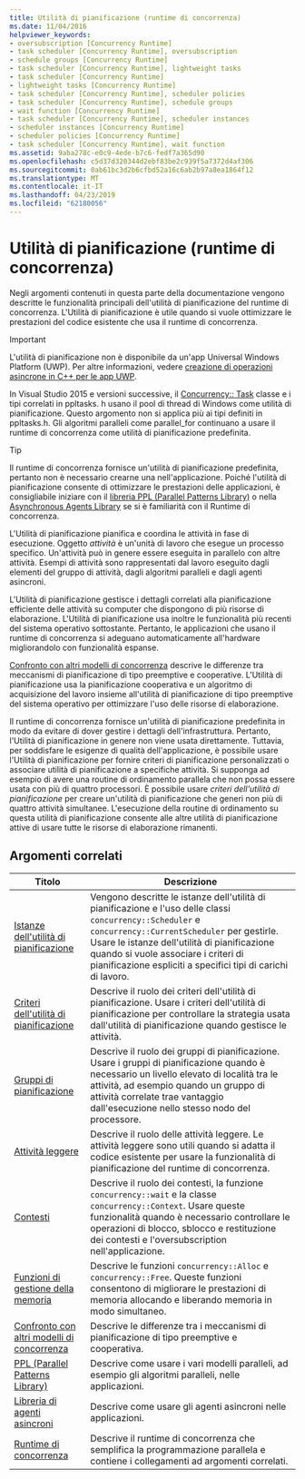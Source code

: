```yaml
---
title: Utilità di pianificazione (runtime di concorrenza)
ms.date: 11/04/2016
helpviewer_keywords:
- oversubscription [Concurrency Runtime]
- task scheduler [Concurrency Runtime], oversubscription
- schedule groups [Concurrency Runtime]
- task scheduler [Concurrency Runtime], lightweight tasks
- task scheduler [Concurrency Runtime]
- lightweight tasks [Concurrency Runtime]
- task scheduler [Concurrency Runtime], scheduler policies
- task scheduler [Concurrency Runtime], schedule groups
- wait function [Concurrency Runtime]
- task scheduler [Concurrency Runtime], scheduler instances
- scheduler instances [Concurrency Runtime]
- scheduler policies [Concurrency Runtime]
- task scheduler [Concurrency Runtime], wait function
ms.assetid: 9aba278c-e0c9-4ede-b7c6-fedf7a365d90
ms.openlocfilehash: c5d37d320344d2ebf83be2c939f5a7372d4af306
ms.sourcegitcommit: 0ab61bc3d2b6cfbd52a16c6ab2b97a8ea1864f12
ms.translationtype: MT
ms.contentlocale: it-IT
ms.lasthandoff: 04/23/2019
ms.locfileid: "62180056"
---
```

# <a name="task-scheduler-concurrency-runtime"></a>Utilità di pianificazione (runtime di concorrenza)

Negli argomenti contenuti in questa parte della documentazione vengono descritte le funzionalità principali dell'utilità di pianificazione del runtime di concorrenza. L'Utilità di pianificazione è utile quando si vuole ottimizzare le prestazioni del codice esistente che usa il runtime di concorrenza.

> [!IMPORTANT]
>  L'utilità di pianificazione non è disponibile da un'app Universal Windows Platform (UWP). Per altre informazioni, vedere [creazione di operazioni asincrone in C++ per le app UWP](../../parallel/concrt/creating-asynchronous-operations-in-cpp-for-windows-store-apps.md).
>
>  In Visual Studio 2015 e versioni successive, il [Concurrency:: Task](../../parallel/concrt/reference/task-class.md) classe e i tipi correlati in ppltasks. h usano il pool di thread di Windows come utilità di pianificazione. Questo argomento non si applica più ai tipi definiti in ppltasks.h. Gli algoritmi paralleli come parallel_for continuano a usare il runtime di concorrenza come utilità di pianificazione predefinita.

> [!TIP]
>  Il runtime di concorrenza fornisce un'utilità di pianificazione predefinita, pertanto non è necessario crearne una nell'applicazione. Poiché l'utilità di pianificazione consente di ottimizzare le prestazioni delle applicazioni, è consigliabile iniziare con il [libreria PPL (Parallel Patterns Library)](../../parallel/concrt/parallel-patterns-library-ppl.md) o nella [Asynchronous Agents Library](../../parallel/concrt/asynchronous-agents-library.md) se si è familiarità con il Runtime di concorrenza.

L'Utilità di pianificazione pianifica e coordina le attività in fase di esecuzione. Oggetto *attività* è un'unità di lavoro che esegue un processo specifico. Un'attività può in genere essere eseguita in parallelo con altre attività. Esempi di attività sono rappresentati dal lavoro eseguito dagli elementi del gruppo di attività, dagli algoritmi paralleli e dagli agenti asincroni.

L'Utilità di pianificazione gestisce i dettagli correlati alla pianificazione efficiente delle attività su computer che dispongono di più risorse di elaborazione. L'Utilità di pianificazione usa inoltre le funzionalità più recenti del sistema operativo sottostante. Pertanto, le applicazioni che usano il runtime di concorrenza si adeguano automaticamente all'hardware migliorandolo con funzionalità espanse.

[Confronto con altri modelli di concorrenza](../../parallel/concrt/comparing-the-concurrency-runtime-to-other-concurrency-models.md) descrive le differenze tra meccanismi di pianificazione di tipo preemptive e cooperative. L'Utilità di pianificazione usa la pianificazione cooperativa e un algoritmo di acquisizione del lavoro insieme all'utilità di pianificazione di tipo preemptive del sistema operativo per ottimizzare l'uso delle risorse di elaborazione.

Il runtime di concorrenza fornisce un'utilità di pianificazione predefinita in modo da evitare di dover gestire i dettagli dell'infrastruttura.  Pertanto, l'Utilità di pianificazione in genere non viene usata direttamente. Tuttavia, per soddisfare le esigenze di qualità dell'applicazione, è possibile usare l'Utilità di pianificazione per fornire criteri di pianificazione personalizzati o associare utilità di pianificazione a specifiche attività. Si supponga ad esempio di avere una routine di ordinamento parallela che non possa essere usata con più di quattro processori. È possibile usare *criteri dell'utilità di pianificazione* per creare un'utilità di pianificazione che generi non più di quattro attività simultanee. L'esecuzione della routine di ordinamento su questa utilità di pianificazione consente alle altre utilità di pianificazione attive di usare tutte le risorse di elaborazione rimanenti.

## <a name="related-topics"></a>Argomenti correlati

|Titolo|Descrizione|
|-----------|-----------------|
|[Istanze dell'utilità di pianificazione](../../parallel/concrt/scheduler-instances.md)|Vengono descritte le istanze dell'utilità di pianificazione e l'uso delle classi `concurrency::Scheduler` e `concurrency::CurrentScheduler` per gestirle. Usare le istanze dell'utilità di pianificazione quando si vuole associare i criteri di pianificazione espliciti a specifici tipi di carichi di lavoro.|
|[Criteri dell'utilità di pianificazione](../../parallel/concrt/scheduler-policies.md)|Descrive il ruolo dei criteri dell'utilità di pianificazione. Usare i criteri dell'utilità di pianificazione per controllare la strategia usata dall'utilità di pianificazione quando gestisce le attività.|
|[Gruppi di pianificazione](../../parallel/concrt/schedule-groups.md)|Descrive il ruolo dei gruppi di pianificazione. Usare i gruppi di pianificazione quando è necessario un livello elevato di località tra le attività, ad esempio quando un gruppo di attività correlate trae vantaggio dall'esecuzione nello stesso nodo del processore.|
|[Attività leggere](../../parallel/concrt/lightweight-tasks.md)|Descrive il ruolo delle attività leggere. Le attività leggere sono utili quando si adatta il codice esistente per usare la funzionalità di pianificazione del runtime di concorrenza.|
|[Contesti](../../parallel/concrt/contexts.md)|Descrive il ruolo dei contesti, la funzione `concurrency::wait` e la classe `concurrency::Context`. Usare queste funzionalità quando è necessario controllare le operazioni di blocco, sblocco e restituzione dei contesti e l'oversubscription nell'applicazione.|
|[Funzioni di gestione della memoria](../../parallel/concrt/memory-management-functions.md)|Descrive le funzioni `concurrency::Alloc` e `concurrency::Free`. Queste funzioni consentono di migliorare le prestazioni di memoria allocando e liberando memoria in modo simultaneo.|
|[Confronto con altri modelli di concorrenza](../../parallel/concrt/comparing-the-concurrency-runtime-to-other-concurrency-models.md)|Descrive le differenze tra i meccanismi di pianificazione di tipo preemptive e cooperativa.|
|[PPL (Parallel Patterns Library)](../../parallel/concrt/parallel-patterns-library-ppl.md)|Descrive come usare i vari modelli paralleli, ad esempio gli algoritmi paralleli, nelle applicazioni.|
|[Libreria di agenti asincroni](../../parallel/concrt/asynchronous-agents-library.md)|Descrive come usare gli agenti asincroni nelle applicazioni.|
|[Runtime di concorrenza](../../parallel/concrt/concurrency-runtime.md)|Descrive il runtime di concorrenza che semplifica la programmazione parallela e contiene i collegamenti ad argomenti correlati.|
